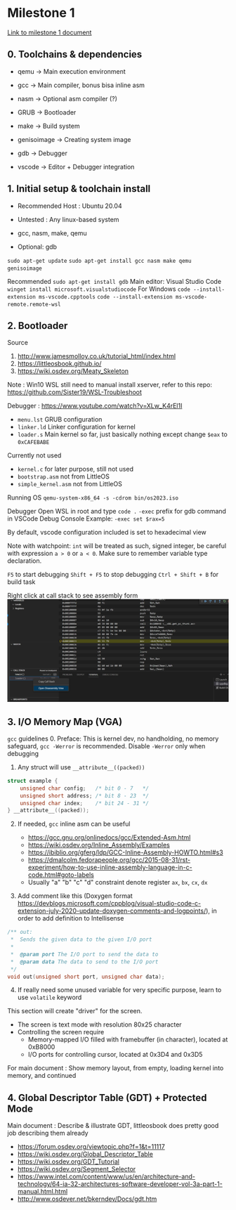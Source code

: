 # Milestone 1
[Link to milestone 1 document](https://docs.google.com/document/d/1ebhX-D_bNafray9C6T8cmgAy8_E58i_uWkngrNWHjr4/edit#)


## 0. Toolchains & dependencies
- qemu        -> Main execution environment
- gcc         -> Main compiler, bonus bisa inline asm
- nasm        -> Optional asm compiler (?)
- GRUB        -> Bootloader
- make        -> Build system
- genisoimage -> Creating system image

- gdb    -> Debugger
- vscode -> Editor + Debugger integration

## 1. Initial setup & toolchain install
- Recommended Host : Ubuntu 20.04
- Untested : Any linux-based system

- gcc, nasm, make, qemu
- Optional: gdb

`sudo apt-get update`
`sudo apt-get install gcc nasm make qemu genisoimage`

Recommended
`sudo apt-get install gdb`
Main editor: Visual Studio Code
`winget install microsoft.visualstudiocode` For Windows
`code --install-extension ms-vscode.cpptools`
`code --install-extension ms-vscode-remote.remote-wsl`

## 2. Bootloader
Source
1. http://www.jamesmolloy.co.uk/tutorial_html/index.html
2. https://littleosbook.github.io/
3. https://wiki.osdev.org/Meaty_Skeleton

Note : Win10 WSL still need to manual install xserver, refer to this repo: https://github.com/Sister19/WSL-Troubleshoot 

Debugger : https://www.youtube.com/watch?v=XLw_K4rEl1I 

- `menu.lst` GRUB configuration
- `linker.ld` Linker configuration for kernel
- `loader.s` Main kernel so far, just basically nothing except change `$eax` to `0xCAFEBABE`

Currently not used
- `kernel.c` for later purpose, still not used
- `bootstrap.asm` not from LittleOS
- `simple_kernel.asm` not from LittleOS

Running OS
`qemu-system-x86_64 -s -cdrom bin/os2023.iso`

Debugger
Open WSL in root and type `code .`
`-exec` prefix for gdb command in VSCode Debug Console
Example: `-exec set $rax=5`

By default, vscode configuration included is set to hexadecimal view

Note with watchpoint: `int` will be treated as such, signed integer,
be careful with expression `a > 0` or `a < 0`. Make sure to remember variable type declaration.

`F5` to start debugging
`Shift + F5` to stop debugging
`Ctrl + Shift + B` for build task

Right click at call stack to see assembly form
![VSCode asm](/other/img/disassembly.jpg)


## 3. I/O Memory Map (VGA)
`gcc` guidelines
0. Preface: This is kernel dev, no handholding, no memory safeguard, `gcc -Werror` is recommended. Disable `-Werror` only when debugging
1. Any struct will use `__attribute__((packed))`
```c
struct example {
    unsigned char config;   /* bit 0 - 7   */
    unsigned short address; /* bit 8 - 23  */
    unsigned char index;    /* bit 24 - 31 */
} __attribute__((packed));
```
2. If needed, `gcc` inline asm can be useful
    - https://gcc.gnu.org/onlinedocs/gcc/Extended-Asm.html
    - https://wiki.osdev.org/Inline_Assembly/Examples
    - https://ibiblio.org/gferg/ldp/GCC-Inline-Assembly-HOWTO.html#s3
    - https://dmalcolm.fedorapeople.org/gcc/2015-08-31/rst-experiment/how-to-use-inline-assembly-language-in-c-code.html#goto-labels
    - Usually "a" "b" "c" "d" constraint denote register `ax`, `bx`, `cx`, `dx`

3. Add comment like this (Doxygen format https://devblogs.microsoft.com/cppblog/visual-studio-code-c-extension-july-2020-update-doxygen-comments-and-logpoints/), in order to add definition to Intellisense
```c
/** out:
 *  Sends the given data to the given I/O port
 *
 *  @param port The I/O port to send the data to
 *  @param data The data to send to the I/O port
 */
void out(unsigned short port, unsigned char data);
```

4. If really need some unused variable for very specific purpose, learn to use `volatile` keyword

This section will create "driver" for the screen. 
- The screen is text mode with resolution 80x25 character
- Controlling the screen require
    - Memory-mapped I/O filled with framebuffer (in character), located at 0xB8000
    - I/O ports for controlling cursor, located at 0x3D4 and 0x3D5

For main document : Show memory layout, from empty, loading kernel into memory, and continued

## 4. Global Descriptor Table (GDT) + Protected Mode
Main document : Describe & illustrate GDT, littleosbook does pretty good job describing them already
- https://forum.osdev.org/viewtopic.php?f=1&t=11117
- https://wiki.osdev.org/Global_Descriptor_Table
- https://wiki.osdev.org/GDT_Tutorial
- https://wiki.osdev.org/Segment_Selector
- https://www.intel.com/content/www/us/en/architecture-and-technology/64-ia-32-architectures-software-developer-vol-3a-part-1-manual.html.html
- http://www.osdever.net/bkerndev/Docs/gdt.htm


